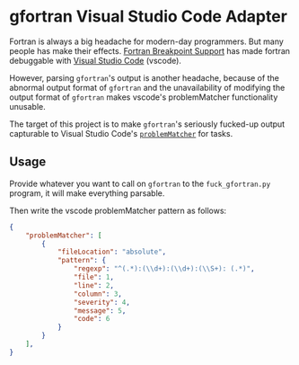 # gfortran Visual Studio Code Adapter

Fortran is always a big headache for modern-day programmers. But many people has make their effects. [Fortran Breakpoint Support](https://github.com/ekibun/FortranBreaker) has made fortran debuggable with [Visual Studio Code](https://github.com/Microsoft/vscode) (vscode).

However, parsing `gfortran`'s output is another headache, because of the abnormal output format of `gfortran` and the unavailability of modifying the output format of `gfortran` makes vscode's problemMatcher functionality unusable.

The target of this project is to make `gfortran`'s seriously fucked-up output capturable to Visual Studio Code's [`problemMatcher`](https://code.visualstudio.com/docs/editor/tasks#_defining-a-problem-matcher) for tasks.

## Usage

Provide whatever you want to call on `gfortran` to the `fuck_gfortran.py` program, it will make everything parsable.

Then write the vscode problemMatcher pattern as follows:
```json
{
    "problemMatcher": [
        {
            "fileLocation": "absolute",
            "pattern": {
                "regexp": "^(.*):(\\d+):(\\d+):(\\S+): (.*)",
                "file": 1,
                "line": 2,
                "column": 3,
                "severity": 4,
                "message": 5,
                "code": 6
            }
        }
    ],
}
```
